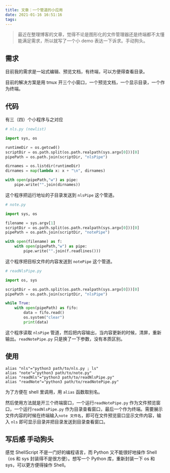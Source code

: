 ```yaml
---
title: 文章：一个管道的小应用
date: 2021-01-16 16:51:16
tags:
---
```


> 最近在整理博客的文章，觉得不论是图形化的文件管理器还是终端都不太懂能满足需求，所以就写了一个小 demo 表达一下诉求。手动狗头。

## 需求

目前我的需求是一站式编辑、预览文档，有终端，可以方便得查看目录。

目前的解决方案是用 tmux 开三个小窗口，一个预览文档，一个显示目录，一个作为终端。

## 代码

有三（四）个小程序与之对应

```python
# nls.py (newlist)

import sys, os

runtimeDir = os.getcwd()
scriptDir = os.path.split(os.path.realpath(sys.argv[0]))[0]
pipePath = os.path.join(scriptDir, "nlsPipe")

dirnames = os.listdir(runtimeDir)
dirnames = map(lambda x: x + "\n", dirnames)

with open(pipePath,"w") as pipe:
    pipe.write("".join(dirnames))
```

这个程序把运行地址的子目录发送到 `nlsPipe` 这个管道。

```python
# note.py

import sys, os

filename = sys.argv[1]
scriptDir = os.path.split(os.path.realpath(sys.argv[0]))[0]
pipePath = os.path.join(scriptDir, "notePipe")

with open(filename) as f:
    with open(pipePath,"w") as pipe:
        pipe.write("".join(f.readlines()))
```

这个程序把目标文件的内容发送到 `notePipe` 这个管道。

```python
# readNlsPipe.py

import os, sys

scriptDir = os.path.split(os.path.realpath(sys.argv[0]))[0]
pipePath = os.path.join(scriptDir, "nlsPipe")

while True:
    with open(pipePath) as fifo:
        data = fifo.read()
        os.system("clear")
        print(data)
```

这个程序读取 `nlsPipe` 管道，然后把内容输出，当内容更新的时候，清屏，重新输出。`readNotePipe.py` 只是换了一下参数，没有本质区别。

## 使用

```shell
alias "nls"="python3 path/to/nls.py ; ls"
alias "note"="python3 path/to/note.py"
alias "readNls"="python3 path/to/readNlsPipe.py"
alias "readNote"="python3 path/to/readNotePipe.py"
```

为了方便在 shell 里调用，用 `alias` 函数取别名。

然后使用方法就是开三个终端窗口，一个运行`readNotePipe.py` 作为文件预览窗口，一个运行`readNlsPipe.py` 作为目录查看窗口，最后一个作为终端。需要展示文件内容的时候在终端输入`note 文件名`，即可在文件预览窗口显示文件内容，输入  `nls` 即可显示目录并把目录发送到目录查看窗口。

## 写后感 手动狗头

感觉 ShellScript 不是一门好的编程语言，而 Python 又不能很好地操作 Shell （os 和 sys 封装得不是很方便）。想写一个 Python 库，重新封装一下 os 和 sys，可以更方便得操作 Shell。

